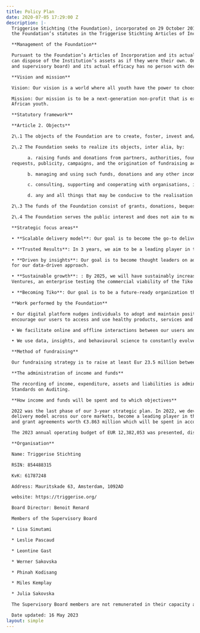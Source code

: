 ```yaml
---
title: Policy Plan
date: 2020-07-05 17:29:00 Z
description: |-
  Triggerise Stichting (the Foundation), incorporated on 29 October 2014 is a non-profit institution for the public benefit with ANBI-registration in the Netherlands, as is apparent from
  the Foundation’s statutes in the Triggerise Stichting Articles of Incorporation and from the actual work planned and implemented by the Foundation.

  **Management of the Foundation**

  Pursuant to the Foundation’s Articles of Incorporation and its actual activities, no individual person or legal entity shall have decisive control. Thus no individual person or legal entity
  can dispose of the Institution’s assets as if they were their own. On the basis of Article 8 of the Articles of Incorporation (provision regarding the decision-making by the executive board
  and supervisory board) and its actual efficacy has no person with decisive influence within the Foundation. The Supervisory Board consists of seven members and is chaired by Lisa Simutami.

  **Vision and mission**

  Vision: Our vision is a world where all youth have the power to choose where, when, and how they meet their sexual reproductive health needs.

  Mission: Our mission is to be a next-generation non-profit that is exponentially more efficient at delivering scalable and verified sexual reproductive health (SRH) impact for sub-Saharan
  African youth.

  **Statutory framework**

  **Article 2. Objects**

  2\.1 The objects of the Foundation are to create, foster, invest and/or manage businesses and philanthropic solutions to underserved market segments worldwide.

  2\.2 The Foundation seeks to realize its objects, inter alia, by:

        a. raising funds and donations from partners, authorities, foundations, associations,institutions, individuals and companies, by means of, among other things, direct
  requests, publicity, campaigns, and the origination of fundraising activities and promotions;

        b. managing and using such funds, donations and any other income for the realisation of the objective described above, through investments into and/or donations to various initiatives worldwide, and the activities referred to in this article;

        c. consulting, supporting and cooperating with organisations, individuals and institutions that support the objective described above;

        d. any and all things that may be conducive to the realisation of the objective described above, in the broadest sense of the word.

  2\.3 The funds of the Foundation consist of grants, donations, bequests, assets obtained from testamentary dispositions and other benefits.

  2\.4 The Foundation serves the public interest and does not aim to make a profit.

  **Strategic focus areas**

  • **Scalable delivery model**: Our goal is to become the go-to delivery model for SRH in Sub Saharan Africa. We aim to scale in 5 key countries - Kenya, Ethiopia, Uganda, Burkina Faso, and South Africa - by replicating the blueprint of our Kenya operations and ensuring we continue to provide the best value for money to our donors.

  • **Trusted Results**: In 3 years, we aim to be a leading player in the verification of outputs and outcomes. We will implement scalable and cost-efficient risk management processes by design in all markets and invest in technology to automate and strengthen our risk capabilities.

  • **Driven by insights**: Our goal is to become thought leaders on adolescent SRH. We will do this by building a culture that promotes data-driven decision-making, by empowering anyone to uncover insights in our data, and finally by being recognised
  for our data-driven approach.

  • **Sustainable growth**: : By 2025, we will have sustainably increased our revenue to reach an annual budget of €26m. We will focus on attracting large grants and core funding, positioning Triggerise for outcome-based funds, and building Triggerise
  Ventures, an enterprise testing the commercial viability of the Tiko platform.

  • **Becoming Tiko**: Our goal is to be a future-ready organization that continues to be adaptive and fast-moving for sustained success. We will transform Triggerise’s legal and governance structure, improve our programme delivery by favoring simplicity,and nurture organizational flexibility and learning.

  **Work performed by the Foundation**

  • Our digital platform nudges individuals to adopt and maintain positive behaviours by enabling their access to products, services, and information. We use nudges like reminders, discounts, in person and digital follow-ups, and reward points to
  encourage our users to access and use healthy products, services and information.

  • We facilitate online and offline interactions between our users and ecosystem partners - last mile mobilizers, retail shops, pharmacies, and healthcare providers - in the most innovative and cost-effective way.

  • We use data, insights, and behavioural science to constantly evolve with our users’needs and provide them with personalized choices that deliver better health and well-being outcomes. Our technology manages dynamic, real-world interactions every second of every day that produce health and wellbeing benefits to our users.

  **Method of fundraising**

  Our fundraising strategy is to raise at least Eur 23.5 million between 2021 and 2025 to ensure that we can achieve our mission. Our strategy is focused on: (1) building our internal capacity to raise and mobilize funds; (2) raising additional funds from existing donors and partners through contract extensions or presenting new opportunities for their consideration (3) Pivoting our operational model to ensure that it is more cost efficient and (4) Developing relationships with new funders that are aligned and interested in supporting us to achieve our strategic priorities and to diversify our funding sources

  **The administration of income and funds**

  The recording of income, expenditure, assets and liabilities is administered in the ERP(enterprise resource planning), Netsuite. The Foundation’s consolidated financial statements for the year ended 31 December 2022 were audited by KPMG, an independent audit firm of Triggerise Stichting in accordance with the ‘Verordening inzake de onafhankelijkheid van accountants bij assurance opdrachten’ (ViO, Code of Ethics for Professional Accountants, a regulation with respect to independence) and other relevant independence regulations in the Netherlands. The audit was conducted in accordance with Dutch law, including the Dutch
  Standards on Auditing.

  **How income and funds will be spent and to which objectives**

  2022 was the last phase of our 3-year strategic plan. In 2022, we developed a new strategic plan with 5 focus areas as noted in earlier sections of this report. We are looking to scale our
  delivery model across our core markets, become a leading player in the verification of outputs and outcomes, become thought leaders on adolescent SRH and build a culture that promotes data-driven decision-making, sustainably increasing our revenue to reach an annual budget of €26 million and be a future-ready organization that continues to be adaptive and fast-moving for sustained success. In 2022, we signed new funding contracts
  and grant agreements worth €3.863 million which will be spent in accordance with the respective agreements.

  The 2023 annual operating budget of EUR 12,382,053 was presented, discussed and approved by the Supervisory board at the meeting held on 9 December 2022.

  **Organisation**

  Name: Triggerise Stichting

  RSIN: 854488315

  KvK: 61787248

  Address: Mauritskade 63, Amsterdam, 1092AD

  website: https://triggerise.org/

  Board Director: Benoit Renard

  Members of the Supervisory Board

  * Lisa Simutami

  * Leslie Pascaud

  * Leontine Gast

  * Werner Sakovska

  * Phinah Kodisang

  * Miles Kemplay

  * Julia Sakovska

  The Supervisory Board members are not remunerated in their capacity as Supervisory Board members. All resolutions shall be adopted by an absolute majority of the votes cast.

  Date updated: 16 May 2023
layout: simple
---
```


 